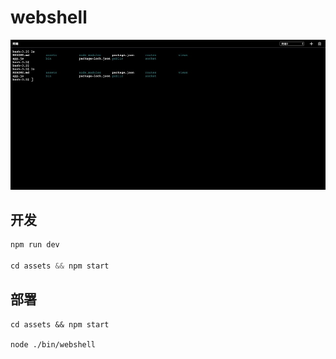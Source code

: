 # webshell

![GitHub Logo](bg.jpg)

## 开发

```js
npm run dev

cd assets && npm start
```

## 部署

```
cd assets && npm start

node ./bin/webshell
```
